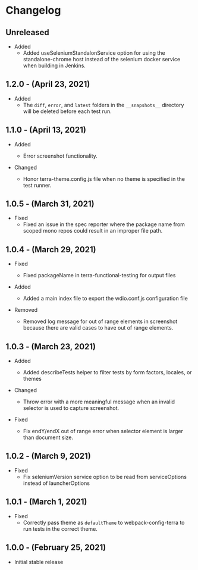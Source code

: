 # Changelog

## Unreleased

* Added
  * Added useSeleniumStandalonService option for using the standalone-chrome host instead of the selenium docker service when building in Jenkins.

## 1.2.0 - (April 23, 2021)

* Added
  * The `diff`, `error`, and `latest` folders in the `__snapshots__` directory will be deleted before each test run.  

## 1.1.0 - (April 13, 2021)

* Added
  * Error screenshot functionality.

* Changed
  * Honor terra-theme.config.js file when no theme is specified in the test runner.

## 1.0.5 - (March 31, 2021)

* Fixed
  * Fixed an issue in the spec reporter where the package name from scoped mono repos could result in an improper file path.

## 1.0.4 - (March 29, 2021)

* Fixed
  * Fixed packageName in terra-functional-testing for output files

* Added
  * Added a main index file to export the wdio.conf.js configuration file

* Removed
  * Removed log message for out of range elements in screenshot because there are valid cases to have out of range elements.

## 1.0.3 - (March 23, 2021)

* Added
  * Added describeTests helper to filter tests by form factors, locales, or themes

* Changed
  * Throw error with a more meaningful message when an invalid selector is used to capture screenshot.

* Fixed
  * Fix endY/endX out of range error when selector element is larger than document size.

## 1.0.2 - (March 9, 2021)

* Fixed
  * Fix seleniumVersion service option to be read from serviceOptions instead of launcherOptions

## 1.0.1 - (March 1, 2021)

* Fixed
  * Correctly pass theme as `defaultTheme` to webpack-config-terra to run tests in the correct theme.

## 1.0.0 - (February 25, 2021)

* Initial stable release
